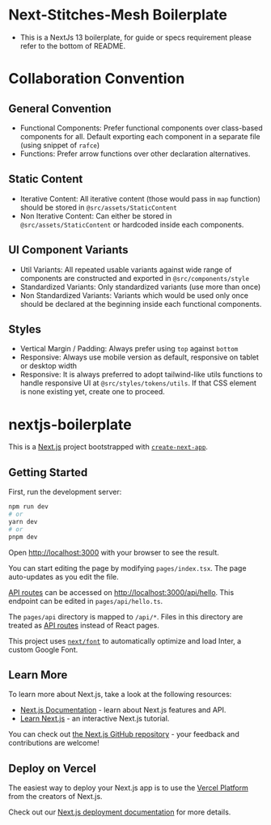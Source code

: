 # Next-Stitches-Mesh Boilerplate

- This is a NextJs 13 boilerplate, for guide or specs requirement please refer to the bottom of README.

# Collaboration Convention

## General Convention

- Functional Components: Prefer functional components over class-based components for all. Default exporting each component in a separate file (using snippet of `rafce`)
- Functions: Prefer arrow functions over other declaration alternatives.

## Static Content

- Iterative Content: All iterative content (those would pass in `map` function) should be stored in `@src/assets/StaticContent`
- Non Iterative Content: Can either be stored in `@src/assets/StaticContent` or hardcoded inside each components.

## UI Component Variants

- Util Variants: All repeated usable variants against wide range of components are constructed and exported in `@src/components/style`
- Standardized Variants: Only standardized variants (use more than once)
- Non Standardized Variants: Variants which would be used only once should be declared at the beginning inside each functional components.

## Styles

- Vertical Margin / Padding: Always prefer using `top` against `bottom`
- Responsive: Always use mobile version as default, responsive on tablet or desktop width
- Responsive: It is always preferred to adopt tailwind-like utils functions to handle responsive UI at `@src/styles/tokens/utils`. If that CSS element is none existing yet, create one to proceed.

# nextjs-boilerplate

This is a [Next.js](https://nextjs.org/) project bootstrapped with [`create-next-app`](https://github.com/vercel/next.js/tree/canary/packages/create-next-app).

## Getting Started

First, run the development server:

```bash
npm run dev
# or
yarn dev
# or
pnpm dev
```

Open [http://localhost:3000](http://localhost:3000) with your browser to see the result.

You can start editing the page by modifying `pages/index.tsx`. The page auto-updates as you edit the file.

[API routes](https://nextjs.org/docs/api-routes/introduction) can be accessed on [http://localhost:3000/api/hello](http://localhost:3000/api/hello). This endpoint can be edited in `pages/api/hello.ts`.

The `pages/api` directory is mapped to `/api/*`. Files in this directory are treated as [API routes](https://nextjs.org/docs/api-routes/introduction) instead of React pages.

This project uses [`next/font`](https://nextjs.org/docs/basic-features/font-optimization) to automatically optimize and load Inter, a custom Google Font.

## Learn More

To learn more about Next.js, take a look at the following resources:

- [Next.js Documentation](https://nextjs.org/docs) - learn about Next.js features and API.
- [Learn Next.js](https://nextjs.org/learn) - an interactive Next.js tutorial.

You can check out [the Next.js GitHub repository](https://github.com/vercel/next.js/) - your feedback and contributions are welcome!

## Deploy on Vercel

The easiest way to deploy your Next.js app is to use the [Vercel Platform](https://vercel.com/new?utm_medium=default-template&filter=next.js&utm_source=create-next-app&utm_campaign=create-next-app-readme) from the creators of Next.js.

Check out our [Next.js deployment documentation](https://nextjs.org/docs/deployment) for more details.
